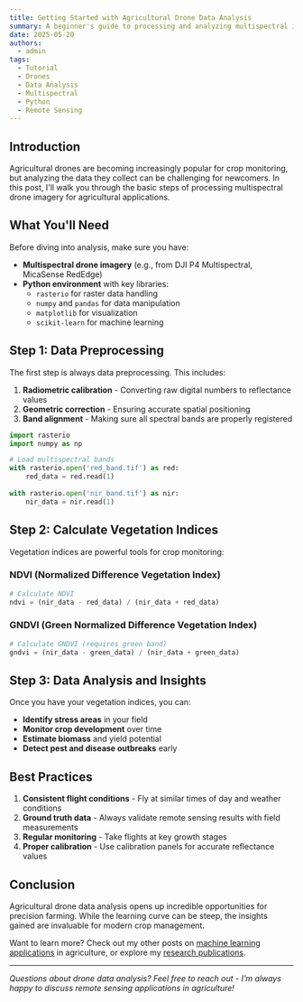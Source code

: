 ```yaml
---
title: Getting Started with Agricultural Drone Data Analysis
summary: A beginner's guide to processing and analyzing multispectral imagery from agricultural drones.
date: 2025-05-20
authors:
  - admin
tags:
  - Tutorial
  - Drones
  - Data Analysis
  - Multispectral
  - Python
  - Remote Sensing
---
```


## Introduction

Agricultural drones are becoming increasingly popular for crop monitoring, but analyzing the data they collect can be challenging for newcomers. In this post, I'll walk you through the basic steps of processing multispectral drone imagery for agricultural applications.

## What You'll Need

Before diving into analysis, make sure you have:

- **Multispectral drone imagery** (e.g., from DJI P4 Multispectral, MicaSense RedEdge)
- **Python environment** with key libraries:
  - `rasterio` for raster data handling
  - `numpy` and `pandas` for data manipulation
  - `matplotlib` for visualization
  - `scikit-learn` for machine learning

## Step 1: Data Preprocessing

The first step is always data preprocessing. This includes:

1. **Radiometric calibration** - Converting raw digital numbers to reflectance values
2. **Geometric correction** - Ensuring accurate spatial positioning
3. **Band alignment** - Making sure all spectral bands are properly registered

```python
import rasterio
import numpy as np

# Load multispectral bands
with rasterio.open('red_band.tif') as red:
    red_data = red.read(1)
    
with rasterio.open('nir_band.tif') as nir:
    nir_data = nir.read(1)
```

## Step 2: Calculate Vegetation Indices

Vegetation indices are powerful tools for crop monitoring:

### NDVI (Normalized Difference Vegetation Index)
```python
# Calculate NDVI
ndvi = (nir_data - red_data) / (nir_data + red_data)
```

### GNDVI (Green Normalized Difference Vegetation Index)
```python
# Calculate GNDVI (requires green band)
gndvi = (nir_data - green_data) / (nir_data + green_data)
```

## Step 3: Data Analysis and Insights

Once you have your vegetation indices, you can:

- **Identify stress areas** in your field
- **Monitor crop development** over time
- **Estimate biomass** and yield potential
- **Detect pest and disease outbreaks** early

## Best Practices

1. **Consistent flight conditions** - Fly at similar times of day and weather conditions
2. **Ground truth data** - Always validate remote sensing results with field measurements
3. **Regular monitoring** - Take flights at key growth stages
4. **Proper calibration** - Use calibration panels for accurate reflectance values

## Conclusion

Agricultural drone data analysis opens up incredible opportunities for precision farming. While the learning curve can be steep, the insights gained are invaluable for modern crop management.

Want to learn more? Check out my other posts on [machine learning applications](/tags/machine-learning/) in agriculture, or explore my [research publications](/publication/).

---

*Questions about drone data analysis? Feel free to reach out - I'm always happy to discuss remote sensing applications in agriculture!*
